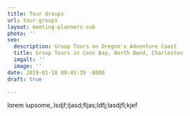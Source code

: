 ```yaml
---
title: Tour Groups
url: tour-groups
layout: meeting-planners-sub
photo: ''
seo:
  description: Group Tours on Oregon's Adventure Coast
  title: Group Tours in Coos Bay, North Bend, Charleston
  imgalt: ''
  image: ''
date: 2019-01-18 09:45:39 -0800
draft: true

---
```

lorem iupsome,.lsdjf;ljasd;fljas;ldfj;lasdjfl;kjef